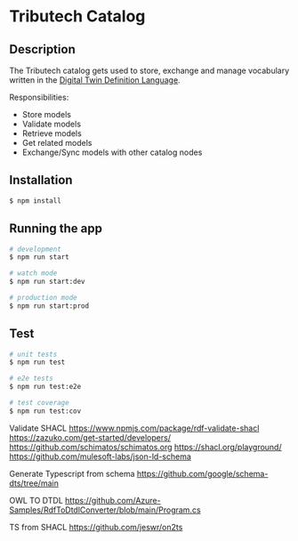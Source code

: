 # Tributech Catalog

## Description
The Tributech catalog gets used to store, exchange and manage vocabulary written in the [Digital Twin Definition Language](https://github.com/Azure/opendigitaltwins-dtdl/blob/master/DTDL/v2/dtdlv2.md).

Responsibilities:
- Store models
- Validate models
- Retrieve models
- Get related models
- Exchange/Sync models with other catalog nodes

## Installation

```bash
$ npm install
```

## Running the app

```bash
# development
$ npm run start

# watch mode
$ npm run start:dev

# production mode
$ npm run start:prod
```

## Test

```bash
# unit tests
$ npm run test

# e2e tests
$ npm run test:e2e

# test coverage
$ npm run test:cov
```

Validate SHACL
https://www.npmjs.com/package/rdf-validate-shacl
https://zazuko.com/get-started/developers/
https://github.com/schimatos/schimatos.org
https://shacl.org/playground/
https://github.com/mulesoft-labs/json-ld-schema

Generate Typescript from schema
https://github.com/google/schema-dts/tree/main

OWL TO DTDL
https://github.com/Azure-Samples/RdfToDtdlConverter/blob/main/Program.cs

TS from SHACL
https://github.com/jeswr/on2ts